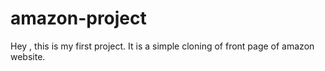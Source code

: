 # amazon-project
Hey , this is my first project. It is a simple cloning of front page of amazon website.
